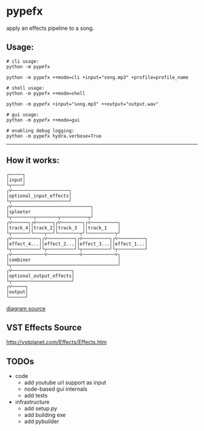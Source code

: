 # pypefx

apply an effects pipeline to a song.

## Usage:

````shell
# cli usage: 
python -m pypefx

python -m pypefx ++mode=cli +input="song.mp3" +profile=profile_name 

# shell usage:
python -m pypefx ++mode=shell  

python -m pypefx +input="song.mp3" ++output="output.wav"

# gui usage:
python -m pypefx ++mode=gui

# enabling debug logging:
python -m pypefx hydra.verbose=True
````

<hr>

## How it works:

````text
┌─────┐                                             
│input│                                             
└┬────┘                                             
┌▽─────────────────────┐                            
│optional_input_effects│                            
└┬─────────────────────┘                            
┌▽─────────────────────────────┐                    
│spleeter                      │                    
└┬────────┬────────┬──────────┬┘                    
┌▽──────┐┌▽──────┐┌▽────────┐┌▽──────────┐          
│track_4││track_2││track_3  ││track_1    │          
└┬──────┘└────┬──┘└────────┬┘└──────────┬┘          
┌▽──────────┐┌▽──────────┐┌▽──────────┐┌▽──────────┐
│effect_4...││effect_2...││effect_3...││effect_1...│
└┬──────────┘└┬──────────┘└┬──────────┘└┬──────────┘
┌▽────────────▽────────────▽────────────▽┐          
│combiner                                │          
└┬───────────────────────────────────────┘          
┌▽──────────────────────┐                           
│optional_output_effects│                           
└┬──────────────────────┘                           
┌▽─────┐                                            
│output│                                            
└──────┘    
````

[diagram source](https://arthursonzogni.com/Diagon/#GraphDAG)

## VST Effects Source

http://vstplanet.com/Effects/Effects.htm

## TODOs

- code
    - add youtube url support as input
    - node-based gui internals
    - add tests
- infrastructure
    - add setup.py
    - add building exe
    - add pybuilder  
